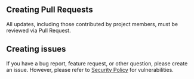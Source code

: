 ## Creating Pull Requests
All updates, including those contributed by project members, must be reviewed via Pull Request.

## Creating issues
If you have a bug report, feature request, or other question, please create an issue. However, please refer to [Security Policy](https://github.com/nttcom/fluvia/blob/main/SECURITY.md) for vulnerabilities.
